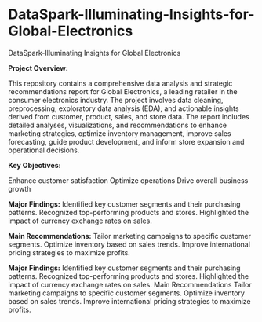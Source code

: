# DataSpark-Illuminating-Insights-for-Global-Electronics
DataSpark-Illuminating Insights for Global Electronics

**Project Overview:**

This repository contains a comprehensive data analysis and strategic recommendations report for Global Electronics, a leading retailer in the consumer electronics industry. The project involves data cleaning, preprocessing, exploratory data analysis (EDA), and actionable insights derived from customer, product, sales, and store data. The report includes detailed analyses, visualizations, and recommendations to enhance marketing strategies, optimize inventory management, improve sales forecasting, guide product development, and inform store expansion and operational decisions.

**Key Objectives:**

Enhance customer satisfaction
Optimize operations
Drive overall business growth

**Major Findings:**
Identified key customer segments and their purchasing patterns.
Recognized top-performing products and stores.
Highlighted the impact of currency exchange rates on sales.

**Main Recommendations:**
Tailor marketing campaigns to specific customer segments.
Optimize inventory based on sales trends.
Improve international pricing strategies to maximize profits.

**Major Findings:**
Identified key customer segments and their purchasing patterns.
Recognized top-performing products and stores.
Highlighted the impact of currency exchange rates on sales.
Main Recommendations
Tailor marketing campaigns to specific customer segments.
Optimize inventory based on sales trends.
Improve international pricing strategies to maximize profits.

